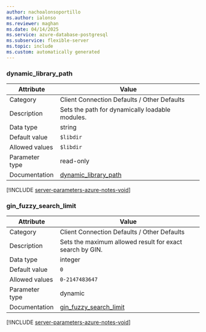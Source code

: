 ```yaml
---
author: nachoalonsoportillo
ms.author: ialonso
ms.reviewer: maghan
ms.date: 04/14/2025
ms.service: azure-database-postgresql
ms.subservice: flexible-server
ms.topic: include
ms.custom: automatically generated
---
```

### dynamic_library_path

| Attribute | Value |
| --- | --- |
| Category | Client Connection Defaults / Other Defaults |
| Description | Sets the path for dynamically loadable modules. |
| Data type | string |
| Default value | `$libdir` |
| Allowed values | `$libdir` |
| Parameter type | read-only |
| Documentation | [dynamic_library_path](https://www.postgresql.org/docs/11/runtime-config-client.html#GUC-DYNAMIC-LIBRARY-PATH) |


[!INCLUDE [server-parameters-azure-notes-void](./server-parameters-azure-notes-void.md)]



### gin_fuzzy_search_limit

| Attribute | Value |
| --- | --- |
| Category | Client Connection Defaults / Other Defaults |
| Description | Sets the maximum allowed result for exact search by GIN. |
| Data type | integer |
| Default value | `0` |
| Allowed values | `0-2147483647` |
| Parameter type | dynamic |
| Documentation | [gin_fuzzy_search_limit](https://www.postgresql.org/docs/11/runtime-config-client.html#GUC-GIN-FUZZY-SEARCH-LIMIT) |


[!INCLUDE [server-parameters-azure-notes-void](./server-parameters-azure-notes-void.md)]



